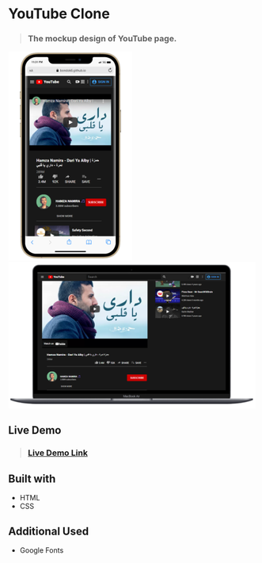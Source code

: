 # YouTube Clone


> ### The mockup design of YouTube page.

<img src="./imgs/mobile-preview.PNG" width="250" />  <img src="./imgs/laptop-preview.PNG" width="500" />

<!-- ![image preview](imgs/mobile-preview.PNG) 
![image preview](imgs/laptop-preview.PNG) -->

## Live Demo

> ### [Live Demo Link](https://bondok6.github.io/odin-youtube/)


## Built with

- HTML
- CSS

## Additional Used

- Google Fonts
